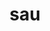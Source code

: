 ---
category: 3-letters
denotation: null
name: sau
reference_link: https://www.etymonline.com/word/sau
root_language: null
root_name: null
title: sau
type: free
word_sums:
- respelling: sau
  sum: 'Sau + '
---